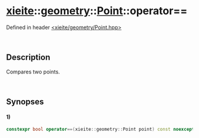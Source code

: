 # [xieite](../../xieite.md)\:\:[geometry](../../geometry.md)\:\:[Point](../Point.md)\:\:operator==
Defined in header [<xieite/geometry/Point.hpp>](../../../include/xieite/geometry/Point.hpp)

&nbsp;

## Description
Compares two points.

&nbsp;

## Synopses
#### 1)
```cpp
constexpr bool operator==(xieite::geometry::Point point) const noexcept;
```
